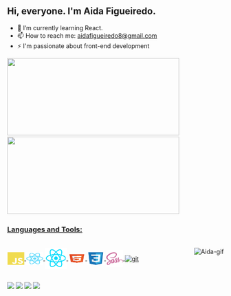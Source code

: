 ## Hi, everyone. I'm Aida Figueiredo.

- 🌱 I’m currently learning React.
- 📫 How to reach me: aidafigueiredo8@gmail.com
- ⚡ I'm passionate about front-end development

<div>
  <a href="https://github.com/AidaFig">
  <img height="180em" width="400px" src="https://github-readme-stats.vercel.app/api?username=AidaFig&show_icons=true&theme=nightowl&include_all_commits=true&count_private=true"/>
  <img height="180em" width="400px" src="https://github-readme-stats.vercel.app/api/top-langs/?username=AidaFig&layout=compact&langs_count=7&theme=nightowl"/>
</div>
  <h3 align="left">Languages and Tools:</h3>
  <div style="display: inline_block"><br>
  <img align="center" alt="Aida-Js" height="30" width="40" src="https://raw.githubusercontent.com/devicons/devicon/master/icons/javascript/javascript-plain.svg">
  <img align="center" alt="Aida-React" height="30" width="40" src="https://raw.githubusercontent.com/devicons/devicon/master/icons/react/react-original.svg">
  <img align="center" src="https://raw.githubusercontent.com/ruandersonvieira/ruandersonvieira/master/.github/assets/img/icon/mobile/reactnative.png">
  <img align="center" height="20" alt="Aida-HTML" height="30" width="40" src="https://raw.githubusercontent.com/devicons/devicon/master/icons/html5/html5-original.svg">
  <img align="center" alt="Aida-CSS" height="30" width="40" src="https://raw.githubusercontent.com/devicons/devicon/master/icons/css3/css3-original.svg">
  <a href="https://sass-lang.com" target="_blank"> <img align="center" src="https://raw.githubusercontent.com/devicons/devicon/master/icons/sass/sass-original.svg" alt="sass" width="40" height="40"/>
   <a href="https://git-scm.com/" target="_blank"> <img align="center" src="https://www.vectorlogo.zone/logos/git-scm/git-scm-icon.svg" alt="git" width="40" height="40"/>
   <img align="right" alt="Aida-gif" src="https://i.picasion.com/pic91/6b81e4baff768e772a4003fb94f0f429.gif">
</div>
  
  ##
  
  <div> 
    <a href="https://www.linkedin.com/in/aida-figueiredo-8240651b3/" target="_blank"><img src="https://img.shields.io/badge/-LinkedIn-%230077B5?style=for-the-badge&logo=linkedin&logoColor=white" target="_blank"></a>
  <a href="https://www.instagram.com/aidafigs" target="_blank"><img src="https://img.shields.io/badge/-Instagram-%23E4405F?style=for-the-badge&logo=instagram&logoColor=white" target="_blank"></a>
    <a href="https://twitter.com/aidafigs" target="_blank"><img src="https://img.shields.io/badge/Twitter-1DA1F2?style=for-the-badge&logo=twitter&logoColor=white" target="_blank"></a>
 <a href="https://www.facebook.com/aida.figueiredo.9/" target="_blank"><img src="https://img.shields.io/badge/Facebook-1877F2?style=for-the-badge&logo=facebook&logoColor=white" target="_blank"></a>
 
</div>
